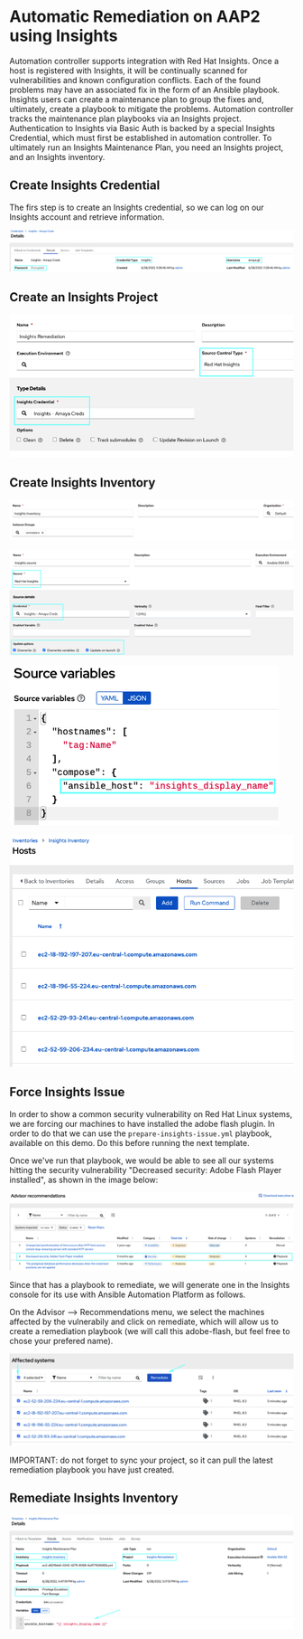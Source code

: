 Automatic Remediation on AAP2 using Insights
========

Automation controller supports integration with Red Hat Insights. Once a host is registered with Insights, it will be continually scanned for vulnerabilities and known configuration conflicts. Each of the found problems may have an associated fix in the form of an Ansible playbook. Insights users can create a maintenance plan to group the fixes and, ultimately, create a playbook to mitigate the problems. Automation controller tracks the maintenance plan playbooks via an Insights project. Authentication to Insights via Basic Auth is backed by a special Insights Credential, which must first be established in automation controller. To ultimately run an Insights Maintenance Plan, you need an Insights project, and an Insights inventory.

Create Insights Credential
--------------

The firs step is to create an Insights credential, so we can log on our Insights account and retrieve information.

![Insight Credential](https://github.com/amayagil/deploy_machines/blob/main/images/insights-cred.png?raw=true)

Create an Insights Project
--------------

![Insight Project](https://github.com/amayagil/deploy_machines/blob/main/images/insights-project.png?raw=true)

Create Insights Inventory
--------------

![Insight Inventory](https://github.com/amayagil/deploy_machines/blob/main/images/insights-inv.png?raw=true)

![Insight Source](https://github.com/amayagil/deploy_machines/blob/main/images/insights-source.png?raw=true)

![Insight Source Variables](https://github.com/amayagil/deploy_machines/blob/main/images/insights-source-vars.png?raw=true)

![Insight Hosts](https://github.com/amayagil/deploy_machines/blob/main/images/insights-hosts.png?raw=true)

Force Insights Issue
--------------
In order to show a common security vulnerability on Red Hat Linux systems, we are forcing our machines to have installed the adobe flash plugin. In order to do that we can use the `prepare-insights-issue.yml` playbook, available on this demo. Do this before running the next template.

Once we've run that playbook, we would be able to see all our systems hitting the security vulnerability "Decreased security: Adobe Flash Player installed", as shown in the image below:

![Insight Advisor](https://github.com/amayagil/deploy_machines/blob/main/images/insights-adobeflash.png?raw=true)

Since that has a playbook to remediate, we will generate one in the Insights console for its use with Ansible Automation Platform as follows.

On the Advisor --> Recommendations menu, we select the machines affected by the vulnerabily and click on remediate, which will allow us to create a remediation playbook (we will call this adobe-flash, but feel free to chose your prefered name).

![Insight Remmediation Playbook](https://github.com/amayagil/deploy_machines/blob/main/images/insights-pb.png?raw=true)

IMPORTANT: do not forget to sync your project, so it can pull the latest remediation playbook you have just created.

Remediate Insights Inventory
--------------

![Insight Remediation Template](https://github.com/amayagil/deploy_machines/blob/main/images/insights-template.png?raw=true)